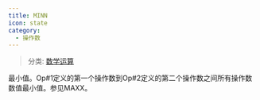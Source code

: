 ```yaml
---
title: MINN
icon: state
category:
  - 操作数
---
```


> 分类: [数学运算](/hb/operands/136/899/  "Zemax 操作数 数学运算")

最小值。Op#1定义的第一个操作数到Op#2定义的第二个操作数之间所有操作数数值最小值。参见MAXX。